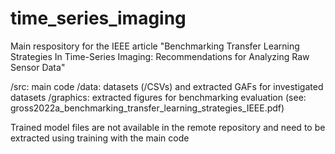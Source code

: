 # time_series_imaging
Main respository for the IEEE article "Benchmarking Transfer Learning Strategies In Time-Series Imaging: Recommendations for Analyzing Raw Sensor Data"

/src: main code
/data: datasets (/CSVs) and extracted GAFs for investigated datasets
/graphics: extracted figures for benchmarking evaluation (see: gross2022a_benchmarking_transfer_learning_strategies_IEEE.pdf)

Trained model files are not available in the remote repository and need to be extracted using training with the main code
